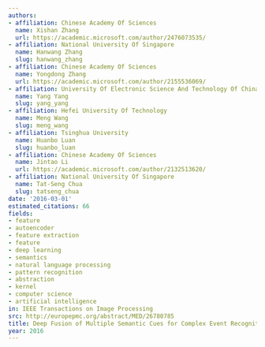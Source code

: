 ```yaml
---
authors:
- affiliation: Chinese Academy Of Sciences
  name: Xishan Zhang
  url: https://academic.microsoft.com/author/2476073535/
- affiliation: National University Of Singapore
  name: Hanwang Zhang
  slug: hanwang_zhang
- affiliation: Chinese Academy Of Sciences
  name: Yongdong Zhang
  url: https://academic.microsoft.com/author/2155536069/
- affiliation: University Of Electronic Science And Technology Of China
  name: Yang Yang
  slug: yang_yang
- affiliation: Hefei University Of Technology
  name: Meng Wang
  slug: meng_wang
- affiliation: Tsinghua University
  name: Huanbo Luan
  slug: huanbo_luan
- affiliation: Chinese Academy Of Sciences
  name: Jintao Li
  url: https://academic.microsoft.com/author/2132513620/
- affiliation: National University Of Singapore
  name: Tat-Seng Chua
  slug: tatseng_chua
date: '2016-03-01'
estimated_citations: 66
fields:
- feature
- autoencoder
- feature extraction
- feature
- deep learning
- semantics
- natural language processing
- pattern recognition
- abstraction
- kernel
- computer science
- artificial intelligence
in: IEEE Transactions on Image Processing
src: http://europepmc.org/abstract/MED/26780785
title: Deep Fusion of Multiple Semantic Cues for Complex Event Recognition
year: 2016
---
```

